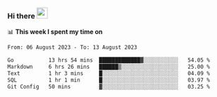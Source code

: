 ### Hi there <a href="https://www.gautamkrishnar.com/"><img src="https://media.giphy.com/media/hvRJCLFzcasrR4ia7z/giphy.gif" width="25px"></a>

📊 **This week I spent my time on**

<!--START_SECTION:waka-->

```txt
From: 06 August 2023 - To: 13 August 2023

Go           13 hrs 54 mins  █████████████▓░░░░░░░░░░░   54.05 %
Markdown     6 hrs 26 mins   ██████▒░░░░░░░░░░░░░░░░░░   25.00 %
Text         1 hr 3 mins     █░░░░░░░░░░░░░░░░░░░░░░░░   04.09 %
SQL          1 hr 1 min      █░░░░░░░░░░░░░░░░░░░░░░░░   03.97 %
Git Config   50 mins         ▓░░░░░░░░░░░░░░░░░░░░░░░░   03.25 %
```

<!--END_SECTION:waka-->
